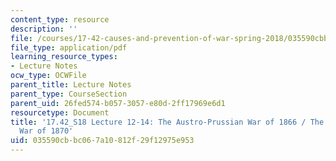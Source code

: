 ```yaml
---
content_type: resource
description: ''
file: /courses/17-42-causes-and-prevention-of-war-spring-2018/035590cbbc067a10812f29f12975e953_MIT17_42S18_lec12-14_Prussian.pdf
file_type: application/pdf
learning_resource_types:
- Lecture Notes
ocw_type: OCWFile
parent_title: Lecture Notes
parent_type: CourseSection
parent_uid: 26fed574-b057-3057-e80d-2ff17969e6d1
resourcetype: Document
title: '17.42_S18 Lecture 12-14: The Austro-Prussian War of 1866 / The Franco-Prussian
  War of 1870'
uid: 035590cb-bc06-7a10-812f-29f12975e953
---
```

